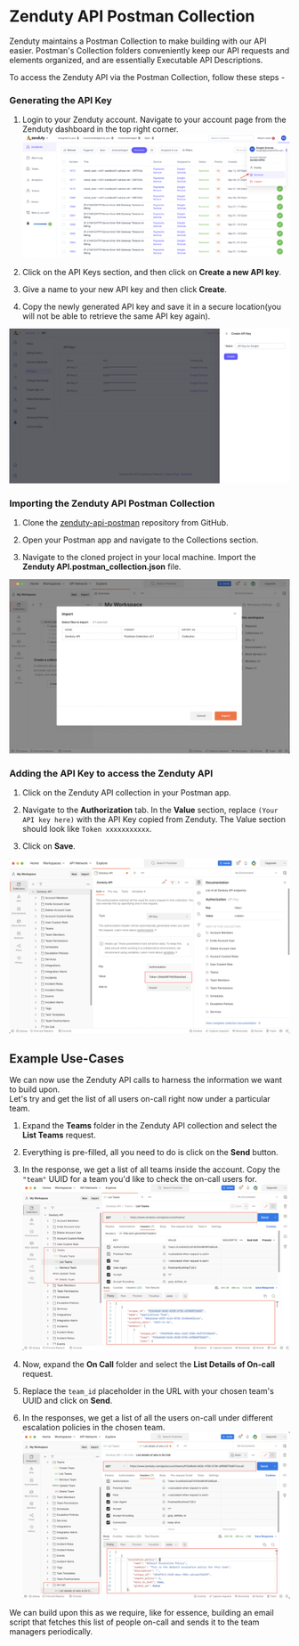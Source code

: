
# Zenduty API Postman Collection

Zenduty maintains a Postman Collection to make building with our API easier. Postman's Collection folders conveniently keep our API requests and elements organized, and are essentially Executable API Descriptions.

To access the Zenduty API via the Postman Collection, follow these steps - 

### Generating the API Key

1. Login to your Zenduty account. Navigate to your account page from the Zenduty dashboard in the top right corner.
  ![](/assets/API_0.png)
2. Click on the API Keys section, and then click on **Create a new API key**.
  
3. Give a name to your new API key and then click **Create**.

4. Copy the newly generated API key and save it in a secure location(you will not be able to retrieve the same API key again).

  ![](/assets/API_1.png)

### Importing the Zenduty API Postman Collection

1. Clone the [zenduty-api-postman](https://github.com/Zenduty/zenduty-api-postman) repository from GitHub.

2. Open your Postman app and navigate to the Collections section.

3. Navigate to the cloned project in your local machine. Import the **Zenduty API.postman_collection.json** file.

  ![](/assets/API_2.png)

### Adding the API Key to access the Zenduty API

1. Click on the Zenduty API collection in your Postman app.

2. Navigate to the **Authorization** tab. In the **Value** section, replace `(Your API key here)` with the API Key copied from Zenduty. The Value section should look like `Token xxxxxxxxxxx`. 

3. Click on **Save**.  

  ![](/assets/API_3.png)


## Example Use-Cases

We can now use the Zenduty API calls to harness the information we want to build upon. <br>
Let's try and get the list of all users on-call right now under a particular team.

1. Expand the **Teams** folder in the Zenduty API collection and select the **List Teams** request.

2. Everything is pre-filled, all you need to do is click on the **Send** button.

3. In the response, we get a list of all teams inside the account. Copy the `"team"` UUID for a team you'd like to check the on-call users for.
![](/assets/API_4.png)

4. Now, expand the **On Call** folder and select the **List Details of On-call** request.

5. Replace the ``team_id`` placeholder in the URL with your chosen team's UUID and click on **Send**.

6. In the responses, we get a list of all the users on-call under different escalation policies in the chosen team. 
![](/assets/API_5.png)

We can build upon this as we require, like for essence, building an email script that fetches this list of people on-call and sends it to the team managers periodically.


